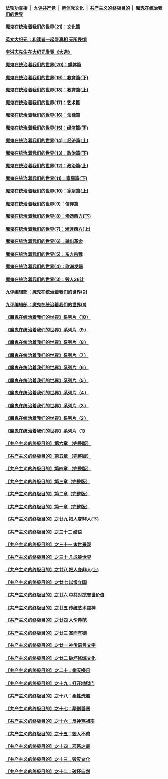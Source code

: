 ####  [法轮功真相](../../../../basic/blob/master/README.md?t=01191131) &nbsp;|&nbsp; [九评共产党](../../../../9ping.md/blob/master/README.md?t=01191131) &nbsp;|&nbsp; [解体党文化](../../../../jtdwh.md/blob/master/README.md?t=01191131)  &nbsp;|&nbsp; [共产主义的终极目的](../../../../gczydzjmd.md/blob/master/README.md?t=01191131) &nbsp;|&nbsp; [魔鬼在统治我们的世界](../../../../mgztzwmdsj.md/blob/master/README.md?t=01191131) 

#### [魔鬼在统治着我们的世界(21)：文化篇](../pages/nsc422/n10597706.md?t=01191131) 

#### [英文大纪元：和读者一起寻真相 无所畏惧](../pages/nsc422/n12542027.md?t=01191131) 

#### [李洪志先生在大纪元发表《大选》](../pages/nsc422/n12534746.md?t=01191131) 

#### [魔鬼在统治着我们的世界(20)：媒体篇](../pages/nsc422/n10586579.md?t=01191131) 

#### [魔鬼在统治着我们的世界(19)：教育篇(下)](../pages/nsc422/n10564808.md?t=01191131) 

#### [魔鬼在统治着我们的世界(18)：教育篇(上)](../pages/nsc422/n10526970.md?t=01191131) 

#### [魔鬼在统治着我们的世界(17)：艺术篇](../pages/nsc422/n10499093.md?t=01191131) 

#### [魔鬼在统治着我们的世界(16)：法律篇](../pages/nsc422/n10485969.md?t=01191131) 

#### [魔鬼在统治着我们的世界(15)：经济篇(下)](../pages/nsc422/n10469975.md?t=01191131) 

#### [魔鬼在统治着我们的世界(14)：经济篇(上)](../pages/nsc422/n10457370.md?t=01191131) 

#### [魔鬼在统治着我们的世界(13)：政治篇(下)](../pages/nsc422/n10448270.md?t=01191131) 

#### [魔鬼在统治着我们的世界(12)：政治篇(上)](../pages/nsc422/n10444576.md?t=01191131) 

#### [魔鬼在统治着我们的世界(11)：家庭篇(下)](../pages/nsc422/n10440961.md?t=01191131) 

#### [魔鬼在统治着我们的世界(10)：家庭篇(上)](../pages/nsc422/n10435448.md?t=01191131) 

#### [魔鬼在统治着我们的世界(9)：信仰篇](../pages/nsc422/n10432159.md?t=01191131) 

#### [魔鬼在统治着我们的世界(8)：渗透西方(下)](../pages/nsc422/n10429603.md?t=01191131) 

#### [魔鬼在统治着我们的世界(7)：渗透西方(上)](../pages/nsc422/n10426013.md?t=01191131) 

#### [魔鬼在统治着我们的世界(6)：输出革命](../pages/nsc422/n10421536.md?t=01191131) 

#### [魔鬼在统治着我们的世界(5)：东方杀戮](../pages/nsc422/n10417707.md?t=01191131) 

#### [魔鬼在统治着我们的世界(4)：欧洲发端](../pages/nsc422/n10414890.md?t=01191131) 

#### [魔鬼在统治着我们的世界(3)：毁人36计](../pages/nsc422/n10411583.md?t=01191131) 

#### [九评编辑部：魔鬼在统治着我们的世界(2)](../pages/nsc422/n10410036.md?t=01191131) 

#### [九评编辑部：魔鬼在统治着我们的世界(1)](../pages/nsc422/n10406825.md?t=01191131) 

#### [《魔鬼在统治着我们的世界》系列片（10）](../pages/nsc422/n12292670.md?t=01191131) 

#### [《魔鬼在统治着我们的世界》系列片（9）](../pages/nsc422/n12290859.md?t=01191131) 

#### [《魔鬼在统治着我们的世界》系列片（8）](../pages/nsc422/n12287445.md?t=01191131) 

#### [《魔鬼在统治着我们的世界》系列片（7）](../pages/nsc422/n12283425.md?t=01191131) 

#### [《魔鬼在统治着我们的世界》系列片（6）](../pages/nsc422/n12282314.md?t=01191131) 

#### [《魔鬼在统治着我们的世界》系列片（5）](../pages/nsc422/n12281419.md?t=01191131) 

#### [《魔鬼在统治着我们的世界》系列片（4）](../pages/nsc422/n12274024.md?t=01191131) 

#### [《魔鬼在统治着我们的世界》系列片（3）](../pages/nsc422/n12271322.md?t=01191131) 

#### [《魔鬼在统治着我们的世界》系列片（2）](../pages/nsc422/n12269049.md?t=01191131) 

#### [《魔鬼在统治着我们的世界》系列片（1）](../pages/nsc422/n12267575.md?t=01191131) 

#### [【共产主义的终极目的】第六章 （完整版）](../pages/nsc422/n11428913.md?t=01191131) 

#### [【共产主义的终极目的】第五章 （完整版）](../pages/nsc422/n11428912.md?t=01191131) 

#### [【共产主义的终极目的】第四章 （完整版）](../pages/nsc422/n11428907.md?t=01191131) 

#### [【共产主义的终极目的】第三章（完整版）](../pages/nsc422/n11428848.md?t=01191131) 

#### [【共产主义的终极目的】第二章（完整版）](../pages/nsc422/n11428831.md?t=01191131) 

#### [【共产主义的终极目的】第一章（完整版）](../pages/nsc422/n11417651.md?t=01191131) 

#### [【共产主义的终极目的】之廿九 把人变非人(下)](../pages/nsc422/n11344140.md?t=01191131) 

#### [【共产主义的终极目的】之三十二 结语](../pages/nsc422/n11360535.md?t=01191131) 

#### [【共产主义的终极目的】之三十一 末世景观](../pages/nsc422/n11351129.md?t=01191131) 

#### [【共产主义的终极目的】之三十 几成狼世界](../pages/nsc422/n11348280.md?t=01191131) 

#### [【共产主义的终极目的】之廿八 把人变非人(上)](../pages/nsc422/n11340492.md?t=01191131) 

#### [【共产主义的终极目的】之廿七 以恨立国](../pages/nsc422/n11336944.md?t=01191131) 

#### [【共产主义的终极目的】之廿六 中共对抗普世价值](../pages/nsc422/n11324785.md?t=01191131) 

#### [【共产主义的终极目的】之廿五 传统艺术颂神](../pages/nsc422/n11296396.md?t=01191131) 

#### [【共产主义的终极目的】之廿四 人伦典范](../pages/nsc422/n11296397.md?t=01191131) 

#### [【共产主义的终极目的】之廿三 富而有德](../pages/nsc422/n11283598.md?t=01191131) 

#### [【共产主义的终极目的】之廿一 神传语言文字](../pages/nsc422/n11263265.md?t=01191131) 

#### [【共产主义的终极目的】之廿二 破坏修炼文化](../pages/nsc422/n11245728.md?t=01191131) 

#### [【共产主义的终极目的】之二十：偷天换日](../pages/nsc422/n11238846.md?t=01191131) 

#### [【共产主义的终极目的】之十九：打开地狱门](../pages/nsc422/n11206376.md?t=01191131) 

#### [【共产主义的终极目的】之十八：柔性洗脑](../pages/nsc422/n11199994.md?t=01191131) 

#### [【共产主义的终极目的】之十七：颠倒善恶](../pages/nsc422/n11179782.md?t=01191131) 

#### [【共产主义的终极目的】之十六：反神骂祖宗](../pages/nsc422/n11166798.md?t=01191131) 

#### [【共产主义的终极目的】之十五：毁人不倦](../pages/nsc422/n11166792.md?t=01191131) 

#### [【共产主义的终极目的】之十四：邪恶之最](../pages/nsc422/n11150249.md?t=01191131) 

#### [【共产主义的终极目的】之十三：毁灭文化](../pages/nsc422/n11135227.md?t=01191131) 

#### [【共产主义的终极目的】之十二：破坏自然](../pages/nsc422/n11135214.md?t=01191131) 

